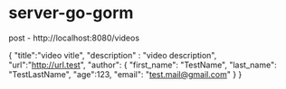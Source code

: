 # server-go-gorm



post - http://localhost:8080/videos

{
    "title":"video vitle",
    "description" : "video description",
    "url":"http://url.test",
    "author": {
        "first_name": "TestName",
        "last_name": "TestLastName",
        "age":123,
        "email": "test.mail@gmail.com"
    }
}
